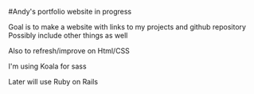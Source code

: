 #Andy's portfolio website in progress

Goal is to make a website with links to my projects and github repository
Possibly include other things as well

Also to refresh/improve on Html/CSS

I'm using Koala for sass

Later will use Ruby on Rails

